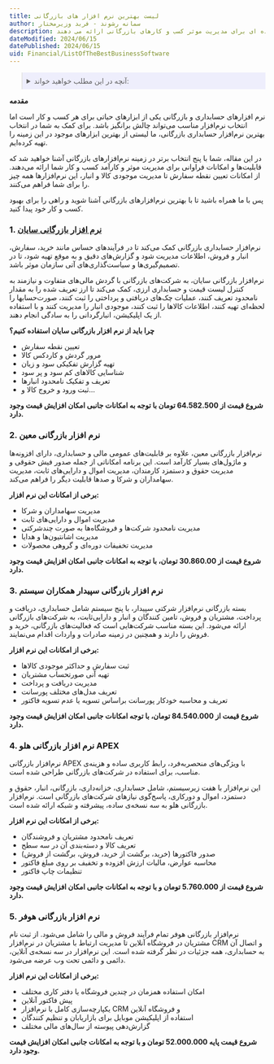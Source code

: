 ```yaml
---
title: لیست بهترین نرم افزار های بازرگانی
author: سمانه رشوند - فربد وزیرمختار
description: این مقاله پنج نرم افزار برتر در زمینه نرم افزارهای بازرگانی را معرفی می کند که امکانات گسترده ای برای مدیریت موثر کسب و کارهای بازرگانی ارائه می دهند. 
dateModified: 2024/06/15
datePublished: 2024/06/15
uid: Financial/ListOfTheBestBusinessSoftware
---
```


<blockquote style="background-color:#eeeefc; padding:0.5rem">
<details>
  <summary>آنچه در این مطلب خواهید خواند:</summary>
    <li>نرم افزار بازرگانی سایان</li>
    <li>نرم افزار بازرگانی معین</li>
    <li>نرم افزار بازرگانی سپیدار همکاران سیستم</li>
    <li>نرم افزار بازرگانی هلو APEX</li>
    <li>نرم افزار بازرگانی هوفر</li>
</details>
</blockquote>

**مقدمه**

نرم افزارهای حسابداری و بازرگانی یکی از ابزارهای حیاتی برای هر کسب و کار است اما انتخاب نرم‌افزار مناسب می‌تواند چالش برانگیز باشد. برای کمک به شما در انتخاب بهترین نرم‌افزار حسابداری بازرگانی، ما لیستی از بهترین ابزارهای موجود در این زمینه را تهیه کرده‌ایم.

در این مقاله، شما با پنج انتخاب برتر در زمینه نرم‌افزارهای بازرگانی آشنا خواهید شد که قابلیت‌ها و امکانات فراوانی برای مدیریت موثر و کارآمد کسب و کار شما ارائه می‌دهند. از امکانات تعیین نقطه سفارش تا مدیریت موجودی کالا و انبار، این نرم‌افزارها همه چیز را برای شما فراهم می‌کنند.

پس با ما همراه باشید تا با بهترین نرم‌افزارهای بازرگانی آشنا شوید و راهی را برای بهبود کسب و کار خود پیدا کنید.

### 1. <a href="https://www.hooshkar.com/Software/Sayan/Package/Commerce" target="_blank">نرم افزار بازرگانی سایان</a>

نرم‌افزار حسابداری بازرگانی کمک می‌کند تا در فرآیندهای حساس مانند خرید، سفارش، انبار و فروش، اطلاعات مدیریت شود و گزارش‌های دقیق و به موقع تهیه شود، تا در تصمیم‌گیری‌ها و سیاست‌گذاری‌های آتی سازمان موثر باشد. 

نرم‌افزار بازرگانی سایان، به شرکت‌های بازرگانی با گردش مالی‌های متفاوت و نیازمند به کنترل لیست قیمت و حسابداری ارزی، کمک می‌کند تا ارز تعریف شده را به مقدار نامحدود تعریف کنند، عملیات چک‌های دریافتی و پرداختی را ثبت کنند، صورت‌حسابها را لحظه‌ای تهیه کنند، اطلاعات کالاها را ثبت کنند، موجودی انبار را مدیریت کنند و با استفاده از یک اپلیکیشن، انبارگردانی را به سادگی انجام دهند.

**چرا باید از نرم افزار بازرگانی سایان استفاده کنیم؟**

-	تعیین نقطه سفارش 
-	مرور گردش و کاردکس کالا 
-	تهیه گزارش تفکیکی سود و زیان
-	شناسایی کالاهای کم سود و پر سود 
-	تعریف و تفکیک نامحدود انبارها
-	ثبت ورود و خروج کالا و... 

**شروع قیمت از 64.582.500 تومان با توجه به امکانات جانبی امکان افزایش قیمت وجود دارد.**

### 2.	نرم افزار بازرگانی معین
نرم‌افزار بازرگانی معین، علاوه بر قابلیت‌های عمومی مالی و حسابداری، دارای افزونه‌ها و ماژول‌های بسیار کارآمد است. این برنامه امکاناتی از جمله صدور فیش حقوقی و مدیریت حقوق و دستمزد کارمندان، مدیریت اموال و دارایی‌های ثابت، مدیریت سهامداران و شرکا و صدها قابلیت دیگر را فراهم می‌کند.

**برخی از امکانات این نرم افزار:**

-	مدیریت سهامداران و شرکا
-	مدیریت اموال و دارایی‌های ثابت
-	مدیریت نامحدود شرکت‌ها و فروشگاه‌ها به صورت چندشرکتی 
-	مدیریت اشانتیون‌ها و هدایا
-	مدیریت تخفیفات دوره‌ای و گروهی محصولات

**شروع قیمت از 30.860.00 تومان، با توجه به امکانات جانبی امکان افزایش قیمت وجود دارد.**

### 3.	نرم افزار بازرگانی سپیدار همکاران سیستم

بسته بازرگانی نرم‌افزار شرکتی سپیدار، با پنج سیستم شامل حسابداری، دریافت و پرداخت، مشتریان و فروش، تامین کنندگان و انبار و دارایی‌ثابت، به شرکت‌های بازرگانی ارائه می‌شود. این بسته مناسب شرکت‌هایی است که فعالیت‌های بازرگانی، خرید و فروش را دارند و همچنین در زمینه صادرات و واردات اقدام می‌نمایند.

**برخی از امکانات این نرم افزار:**

-	ثبت سفارش و حداکثر موجودی کالاها
-	تهیه آنی صورتحساب مشتریان
-	مدیریت دریافت و پرداخت
-	تعریف مدل‌های مختلف پورسانت
-	تعریف و محاسبه خودکار پورسانت براساس تسویه یا عدم تسویه فاکتور

**شروع قیمت از 84.540.000 تومان، با توجه امکانات جانبی امکان افزایش قیمت وجود دارد.**

### 4.	نرم افزار بازرگانی هلو APEX 

نرم‌افزار بازرگانی APEX با ویژگی‌های منحصربه‌فرد، رابط کاربری ساده و هزینه‌ی مناسب، برای استفاده در شرکت‌های بازرگانی طراحی شده است.

این نرم‌افزار با هفت زیرسیستم، شامل حسابداری، خزانه‌داری، بازرگانی، انبار، حقوق و دستمزد، اموال و دورکاری، پاسخ‌گوی نیازهای شرکت‌های بازرگانی است. نرم‌افزار بازرگانی هلو به سه نسخه‌ی ساده، پیشرفته و شبکه ارائه شده است.

**برخی از امکانات این نرم افزار:** 

-	تعریف نامحدود مشتریان و فروشندگان
-	تعریف کالا و دسته‌بندی آن در سه سطح
-	صدور فاکتورها (خرید، برگشت از خرید، فروش، برگشت از فروش)
-	محاسبه عوارض، مالیات ارزش افزوده و تخفیف بر روی مبلغ فاکتور
-	تنظیمات چاپ فاکتور

**شروع قیمت از 5.760.000 تومان و با توجه به امکانات جانبی امکان افزایش قیمت وجود دارد.**

### 5.	نرم افزار بازرگانی هوفر

نرم‌افزار بازرگانی هوفر تمام فرآیند فروش و مالی را شامل می‌شود. از ثبت نام مشتریان در فروشگاه آنلاین تا مدیریت ارتباط با مشتریان در نرم‌افزار CRM و اتصال آن به حسابداری، همه جزئیات در نظر گرفته شده است. این نرم‌افزار در سه نسخه‌ی آنلاین، دائمی و دائمی تحت وب عرضه می‌شود.

**برخی از امکانات این نرم افزار:**

-	امکان استفاده همزمان در چندین فروشگاه یا دفتر کاری مختلف
-	پیش فاکتور آنلاین
-	یکپارچه‌سازی کامل با نرم‌افزار CRM و فروشگاه آنلاین
-	استفاده از اپلیکیشن موبایل برای بازاریابان و تنظیم کنندگان
-	گزارش‌دهی پیوسته از سال‌های مالی مختلف

**شروع قیمت پایه 52.000.000 تومان و با توجه به امکانات جانبی امکان افزایش قیمت وجود دارد.** 